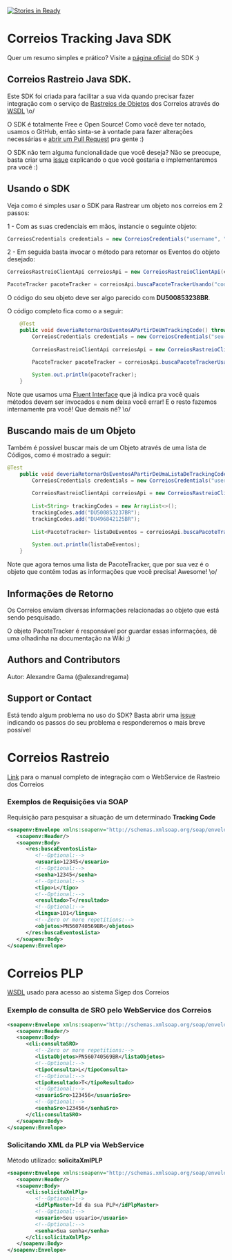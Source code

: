 [![Stories in Ready](https://badge.waffle.io/alexandregama/correios-java-sdk.png?label=ready&title=Ready)](https://waffle.io/alexandregama/correios-java-sdk)
# Correios Tracking Java SDK

Quer um resumo simples e prático? Visite a [página oficial](http://alexandregama.github.io/correios-java-sdk/) do SDK :)

## Correios Rastreio Java SDK.

Este SDK foi criada para facilitar a sua vida quando precisar fazer integração com o serviço de [Rastreios de Objetos](http://www2.correios.com.br/sistemas/rastreamento/) dos Correios através do [WSDL](https://webservice.correios.com.br/service/rastro/Rastro.wsdl) \o/

O SDK é totalmente Free e Open Source! Como você deve ter notado, usamos o GitHub, então sinta-se à vontade para fazer alterações necessárias e [abrir um Pull Request](https://help.github.com/articles/using-pull-requests/) pra gente :)

O SDK não tem alguma funcionalidade que você deseja? Não se preocupe, basta criar uma [issue](https://github.com/alexandregama/correios-java-sdk/issues) explicando o que você gostaria e implementaremos pra você :)

## Usando o SDK

Veja como é simples usar o SDK para Rastrear um objeto nos correios em 2 passos:

1 - Com as suas credenciais em mãos, instancie o seguinte objeto:

```java
CorreiosCredentials credentials = new CorreiosCredentials("username", "password");
```

2 - Em seguida basta invocar o método para retornar os Eventos do objeto desejado:

```java
CorreiosRastreioClientApi correiosApi = new CorreiosRastreioClientApi(credentials);

PacoteTracker pacoteTracker = correiosApi.buscaPacoteTrackerUsando("codigo_do_seu_objeto").emPortugues().comTodosOsEventos().build();
```

O código do seu objeto deve ser algo parecido com **DU500853238BR**.

O código completo fica como o a seguir:

```java
	@Test
	public void deveriaRetornarOsEventosAPartirDeUmTrackingCode() throws Exception {
		CorreiosCredentials credentials = new CorreiosCredentials("seu-usuario", "sua-senha");
		
		CorreiosRastreioClientApi correiosApi = new CorreiosRastreioClientApi(credentials);

		PacoteTracker pacoteTracker = correiosApi.buscaPacoteTrackerUsandoOCodigo("DU500853237BR").emPortugues().comTodosOsEventos().getPacoteTracker();
		
		System.out.println(pacoteTracker);
	}
```

Note que usamos uma [Fluent Interface](https://en.wikipedia.org/wiki/Fluent_interface) que já indica pra você quais métodos devem ser invocados e nem deixa você errar! E o resto fazemos internamente pra você! Que demais né? \o/

## Buscando mais de um Objeto

Também é possível buscar mais de um Objeto através de uma lista de Códigos, como é mostrado a seguir:

```java
@Test
	public void deveriaRetornarOsEventosAPartirDeUmaListaDeTrackingCodes() throws Exception {
		CorreiosCredentials credentials = new CorreiosCredentials("username", "password");
		
		CorreiosRastreioClientApi correiosApi = new CorreiosRastreioClientApi(credentials);
		
		List<String> trackingCodes = new ArrayList<>();
		trackingCodes.add("DU500853237BR");
		trackingCodes.add("DU496842125BR");
		
		List<PacoteTracker> listaDeEventos = correiosApi.buscaPacoteTrackerPelaListaDeTrackings(trackingCodes).emPortugues().comTodosOsEventos().getListaDePacotesTracker();
		
		System.out.println(listaDeEventos);
	}
```

Note que agora temos uma lista de PacoteTracker, que por sua vez é o objeto que contém todas as informações que você precisa! Awesome! \o/

## Informações de Retorno

Os Correios enviam diversas informações relacionadas ao objeto que está sendo pesquisado. 

O objeto PacoteTracker é responsável por guardar essas informações, dê uma olhadinha na documentação na Wiki ;)

## Authors and Contributors

Autor: 
Alexandre Gama (@alexandregama)

## Support or Contact

Está tendo algum problema no uso do SDK? Basta abrir uma [issue](https://github.com/alexandregama/correios-java-sdk/issues) indicando os passos do seu problema e responderemos o mais breve possível

# Correios Rastreio

[Link](https://www.correios.com.br/para-voce/correios-de-a-a-z/pdf/rastreamento-de-objetos/Manual_SROXML_28fev14.pdf) para o manual completo de integração com o WebService de Rastreio dos Correios

### Exemplos de Requisições via SOAP

Requisição para pesquisar a situação de um determinado **Tracking Code**

```xml
<soapenv:Envelope xmlns:soapenv="http://schemas.xmlsoap.org/soap/envelope/" xmlns:res="http://resource.webservice.correios.com.br/">
   <soapenv:Header/>
   <soapenv:Body>
      <res:buscaEventosLista>
         <!--Optional:-->
         <usuario>12345</usuario>
         <!--Optional:-->
         <senha>12345</senha>
         <!--Optional:-->
         <tipo>L</tipo>
         <!--Optional:-->
         <resultado>T</resultado>
         <!--Optional:-->
         <lingua>101</lingua>
         <!--Zero or more repetitions:-->
         <objetos>PN560740569BR</objetos>
      </res:buscaEventosLista>
   </soapenv:Body>
</soapenv:Envelope>
```

# Correios PLP

[WSDL](https://apps.correios.com.br/SigepMasterJPA/AtendeClienteService/AtendeCliente?wsdl) usado para acesso ao sistema Sigep dos Correios

### Exemplo de consulta de SRO pelo WebService dos Correios

```xml
<soapenv:Envelope xmlns:soapenv="http://schemas.xmlsoap.org/soap/envelope/" xmlns:cli="http://cliente.bean.master.sigep.bsb.correios.com.br/">
   <soapenv:Header/>
   <soapenv:Body>
      <cli:consultaSRO>
         <!--Zero or more repetitions:-->
         <listaObjetos>PN560740569BR</listaObjetos>
         <!--Optional:-->
         <tipoConsulta>L</tipoConsulta>
         <!--Optional:-->
         <tipoResultado>T</tipoResultado>
         <!--Optional:-->
         <usuarioSro>123456</usuarioSro>
         <!--Optional:-->
         <senhaSro>123456</senhaSro>
      </cli:consultaSRO>
   </soapenv:Body>
</soapenv:Envelope>
```

### Solicitando XML da PLP via WebService

Método utilizado: **solicitaXmlPLP**

```xml
<soapenv:Envelope xmlns:soapenv="http://schemas.xmlsoap.org/soap/envelope/" xmlns:cli="http://cliente.bean.master.sigep.bsb.correios.com.br/">
   <soapenv:Header/>
   <soapenv:Body>
      <cli:solicitaXmlPlp>
         <!--Optional:-->
         <idPlpMaster>Id da sua PLP</idPlpMaster>
         <!--Optional:-->
         <usuario>Seu usuario</usuario>
         <!--Optional:-->
         <senha>Sua senha</senha>
      </cli:solicitaXmlPlp>
   </soapenv:Body>
</soapenv:Envelope>
```

